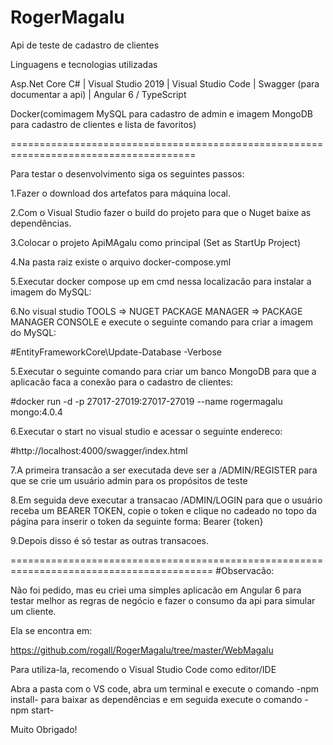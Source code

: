# RogerMagalu

Api de teste de cadastro de clientes

Linguagens e tecnologias utilizadas

Asp.Net Core C# | Visual Studio 2019 | Visual Studio Code | Swagger (para documentar a api) | Angular 6 / TypeScript

Docker(comimagem MySQL para cadastro de admin e imagem MongoDB para cadastro de clientes e lista de favoritos)


======================================================================================

Para testar o desenvolvimento siga os seguintes passos:

1.Fazer o download dos artefatos para máquina local.

2.Com o Visual Studio fazer o build do projeto para que o Nuget baixe as dependências.

3.Colocar o projeto ApiMAgalu como principal (Set as StartUp Project)

4.Na pasta raiz existe o arquivo docker-compose.yml

5.Executar docker compose up em cmd nessa localizacão para instalar a imagem do MySQL:

6.No visual studio TOOLS => NUGET PACKAGE MANAGER => PACKAGE MANAGER CONSOLE e execute o seguinte comando para criar a imagem do MySQL:

  #EntityFrameworkCore\Update-Database -Verbose

5.Executar o seguinte comando para criar um banco MongoDB para que a aplicacão faca a conexão para o cadastro de clientes:

  #docker run -d -p 27017-27019:27017-27019 --name rogermagalu mongo:4.0.4

6.Executar o start no visual studio e acessar o seguinte endereco:

  #http://localhost:4000/swagger/index.html

7.A primeira transacão a ser executada deve ser a /ADMIN/REGISTER para que se crie um usuário admin para os propósitos de teste

8.Em seguida deve executar a transacao /ADMIN/LOGIN para que o usuário receba um BEARER TOKEN, copie o token e clique no cadeado no topo da página para inserir o token da seguinte forma: Bearer {token}

9.Depois disso é só testar as outras transacoes.

=========================================================================================
#Observacão:

Não foi pedido, mas eu criei uma simples aplicacão em Angular 6 para testar melhor as regras de negócio e fazer o consumo da api para simular um cliente.

Ela se encontra em:

https://github.com/rogall/RogerMagalu/tree/master/WebMagalu

Para utiliza-la, recomendo o Visual Studio Code como editor/IDE

Abra a pasta com o VS code, abra um terminal e execute o comando -npm install- para baixar as dependências e em seguida execute o comando -npm start-

Muito Obrigado!




